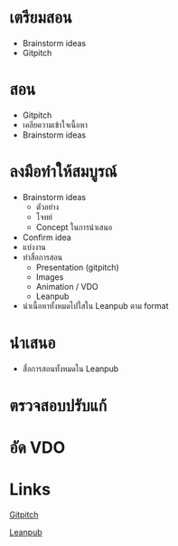 # เตรียมสอน
* Brainstorm ideas
* Gitpitch

# สอน
* Gitpitch
* เคลียความเข้าใจเนื้อหา
* Brainstorm ideas

# ลงมือทำให้สมบูรณ์
* Brainstorm ideas
    * ตัวอย่าง
    * โจทย์
    * Concept ในการนำเสนอ
* Confirm idea
* แบ่งงาน
* ทำสื่อการสอน
    * Presentation (gitpitch)
    * Images
    * Animation / VDO
    * Leanpub
* นำเนื้อหาทั้งหมดไปใสใน Leanpub ตาม format

# นำเสนอ
* สื่อการสอนทั้งหมดใน Leanpub

# ตรวจสอบปรับแก้

# อัด VDO

# Links

[Gitpitch](https://gitpitch.com)

[Leanpub](https://leanpub.com)
